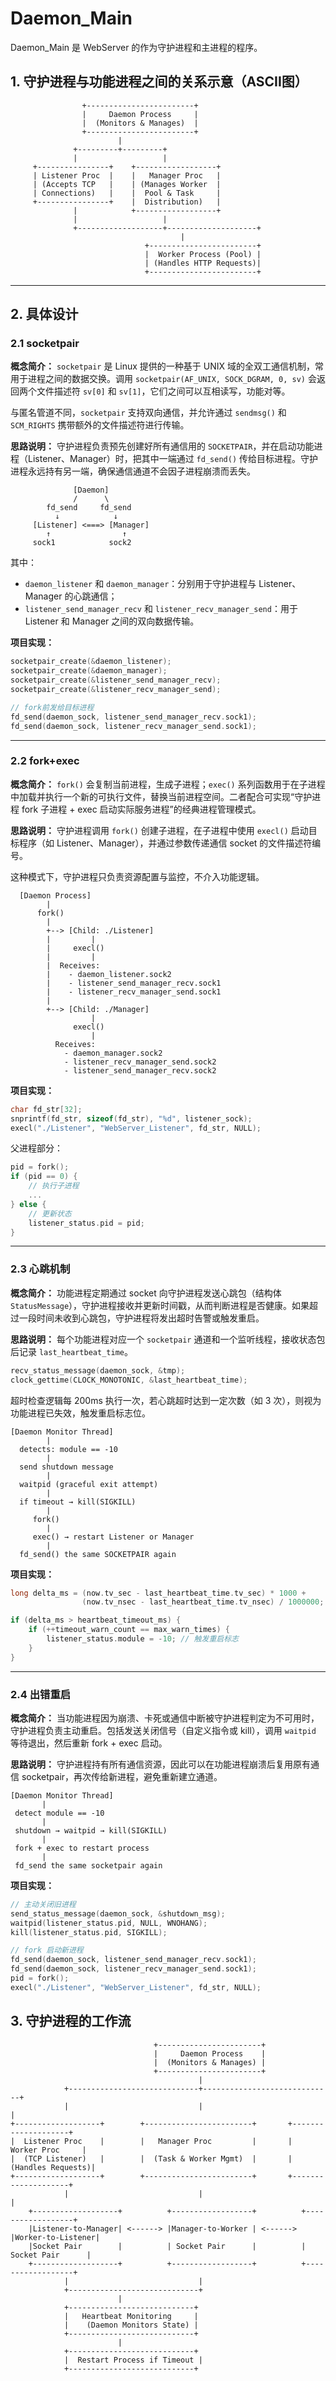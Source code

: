 # Daemon_Main

Daemon_Main 是 WebServer 的作为守护进程和主进程的程序。

## 1. 守护进程与功能进程之间的关系示意（ASCII图）

```
                +------------------------+
                |     Daemon Process     | 
                |  (Monitors & Manages)  |
                +------------------------+
                        |
              +---------+---------+
              |                   |
     +----------------+    +------------------+
     | Listener Proc  |    |   Manager Proc   |
     | (Accepts TCP   |    | (Manages Worker  |
     | Connections)   |    |  Pool & Task     |
     +----------------+    |  Distribution)   |
              |            +------------------+
              |                   |
              +-------------------+--------------------+
                                      |
                              +------------------------+
                              |  Worker Process (Pool) |
                              | (Handles HTTP Requests)|
                              +------------------------+

```



---

## 2. 具体设计

### 2.1 socketpair

**概念简介：**
 `socketpair` 是 Linux 提供的一种基于 UNIX 域的全双工通信机制，常用于进程之间的数据交换。调用 `socketpair(AF_UNIX, SOCK_DGRAM, 0, sv)` 会返回两个文件描述符 `sv[0]` 和 `sv[1]`，它们之间可以互相读写，功能对等。

与匿名管道不同，`socketpair` 支持双向通信，并允许通过 `sendmsg()` 和 `SCM_RIGHTS` 携带额外的文件描述符进行传输。

**思路说明：**
 守护进程负责预先创建好所有通信用的 `SOCKETPAIR`，并在启动功能进程（Listener、Manager）时，把其中一端通过 `fd_send()` 传给目标进程。守护进程永远持有另一端，确保通信通道不会因子进程崩溃而丢失。

```
              [Daemon]
              /      \
        fd_send     fd_send
          ↓            ↓
     [Listener] <===> [Manager]
        ↑                ↑
     sock1            sock2
```

其中：

- `daemon_listener` 和 `daemon_manager`：分别用于守护进程与 Listener、Manager 的心跳通信；
- `listener_send_manager_recv` 和 `listener_recv_manager_send`：用于 Listener 和 Manager 之间的双向数据传输。

**项目实现：**

```c
socketpair_create(&daemon_listener);
socketpair_create(&daemon_manager);
socketpair_create(&listener_send_manager_recv);
socketpair_create(&listener_recv_manager_send);

// fork前发给目标进程
fd_send(daemon_sock, listener_send_manager_recv.sock1);
fd_send(daemon_sock, listener_recv_manager_send.sock1);
```

------

### 2.2 fork+exec

**概念简介：**
 `fork()` 会复制当前进程，生成子进程；`exec()` 系列函数用于在子进程中加载并执行一个新的可执行文件，替换当前进程空间。二者配合可实现“守护进程 fork 子进程 + exec 启动实际服务进程”的经典进程管理模式。

**思路说明：**
 守护进程调用 `fork()` 创建子进程，在子进程中使用 `execl()` 启动目标程序（如 Listener、Manager），并通过参数传递通信 socket 的文件描述符编号。

这种模式下，守护进程只负责资源配置与监控，不介入功能逻辑。

```
  [Daemon Process]
        |
      fork()
        |
        +--> [Child: ./Listener]
        |         |
        |     execl()
        |         |
        |  Receives: 
        |    - daemon_listener.sock2
        |    - listener_send_manager_recv.sock1
        |    - listener_recv_manager_send.sock1
        |
        +--> [Child: ./Manager]
                  |
              execl()
                  |
          Receives:
            - daemon_manager.sock2
            - listener_recv_manager_send.sock2
            - listener_send_manager_recv.sock2

```

**项目实现：**

```c
char fd_str[32];
snprintf(fd_str, sizeof(fd_str), "%d", listener_sock);
execl("./Listener", "WebServer_Listener", fd_str, NULL);
```

父进程部分：

```c
pid = fork();
if (pid == 0) {
    // 执行子进程
    ...
} else {
    // 更新状态
    listener_status.pid = pid;
}
```

------

### 2.3 心跳机制

**概念简介：**
 功能进程定期通过 socket 向守护进程发送心跳包（结构体 `StatusMessage`），守护进程接收并更新时间戳，从而判断进程是否健康。如果超过一段时间未收到心跳包，守护进程将发出超时告警或触发重启。

**思路说明：**
 每个功能进程对应一个 `socketpair` 通道和一个监听线程，接收状态包后记录 `last_heartbeat_time`。

```c
recv_status_message(daemon_sock, &tmp);
clock_gettime(CLOCK_MONOTONIC, &last_heartbeat_time);
```

超时检查逻辑每 200ms 执行一次，若心跳超时达到一定次数（如 3 次），则视为功能进程已失效，触发重启标志位。

```
[Daemon Monitor Thread]
        |
  detects: module == -10
        |
  send shutdown message
        |
  waitpid (graceful exit attempt)
        |
  if timeout → kill(SIGKILL)
        |
     fork()
        |
     exec() → restart Listener or Manager
        |
  fd_send() the same SOCKETPAIR again

```

**项目实现：**

```c
long delta_ms = (now.tv_sec - last_heartbeat_time.tv_sec) * 1000 +
                (now.tv_nsec - last_heartbeat_time.tv_nsec) / 1000000;

if (delta_ms > heartbeat_timeout_ms) {
    if (++timeout_warn_count == max_warn_times) {
        listener_status.module = -10; // 触发重启标志
    }
}
```

------

### 2.4 出错重启

**概念简介：**
 当功能进程因为崩溃、卡死或通信中断被守护进程判定为不可用时，守护进程负责主动重启。包括发送关闭信号（自定义指令或 kill），调用 `waitpid` 等待退出，然后重新 fork + exec 启动。

**思路说明：**
 守护进程持有所有通信资源，因此可以在功能进程崩溃后复用原有通信 socketpair，再次传给新进程，避免重新建立通道。

```
[Daemon Monitor Thread]
       |
 detect module == -10
       |
 shutdown → waitpid → kill(SIGKILL)
       |
 fork + exec to restart process
       |
 fd_send the same socketpair again

```

**项目实现：**

```c
// 主动关闭旧进程
send_status_message(daemon_sock, &shutdown_msg);
waitpid(listener_status.pid, NULL, WNOHANG);
kill(listener_status.pid, SIGKILL);

// fork 启动新进程
fd_send(daemon_sock, listener_send_manager_recv.sock1);
fd_send(daemon_sock, listener_recv_manager_send.sock1);
pid = fork();
execl("./Listener", "WebServer_Listener", fd_str, NULL);
```
## 3. 守护进程的工作流

```
                                +-----------------------+
                                |     Daemon Process    |
                                |  (Monitors & Manages) |
                                +-----------------------+
                                          |
            +-----------------------------+-----------------------------+
            |                             |                             |
+-------------------+        +------------------------+       +--------------------+
|  Listener Proc    |        |   Manager Proc         |       |    Worker Proc     |
|  (TCP Listener)   |        |  (Task & Worker Mgmt)  |       |  (Handles Requests)|
+-------------------+        +------------------------+       +--------------------+
            |                             |                             |
    +-------------------+          +------------------+          +------------------+
    |Listener-to-Manager| <------> |Manager-to-Worker | <------> |Worker-to-Listener|
    |Socket Pair        |          | Socket Pair      |          | Socket Pair      |
    +-------------------+          +------------------+          +------------------+
            |                             |
            +-----------------------------+
                        |
            +----------------------------+
            |   Heartbeat Monitoring     |
            |    (Daemon Monitors State) |
            +----------------------------+
                        |
            +----------------------------+
            |  Restart Process if Timeout |
            +----------------------------+

```
